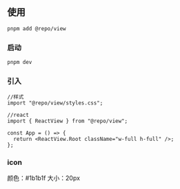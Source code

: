 ## 使用

```bash
pnpm add @repo/view
```

### 启动

```bash
pnpm dev
```

### 引入

```tsx
//样式
import "@repo/view/styles.css";

//react
import { ReactView } from "@repo/view";

const App = () => {
  return <ReactView.Root className="w-full h-full" />;
};
```

### icon

颜色：#1b1b1f
大小：20px
